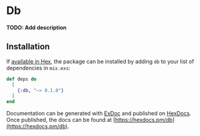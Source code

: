 # Db

**TODO: Add description**

## Installation

If [available in Hex](https://hex.pm/docs/publish), the package can be installed
by adding `db` to your list of dependencies in `mix.exs`:

```elixir
def deps do
  [
    {:db, "~> 0.1.0"}
  ]
end
```

Documentation can be generated with [ExDoc](https://github.com/elixir-lang/ex_doc)
and published on [HexDocs](https://hexdocs.pm). Once published, the docs can
be found at [https://hexdocs.pm/db](https://hexdocs.pm/db).


